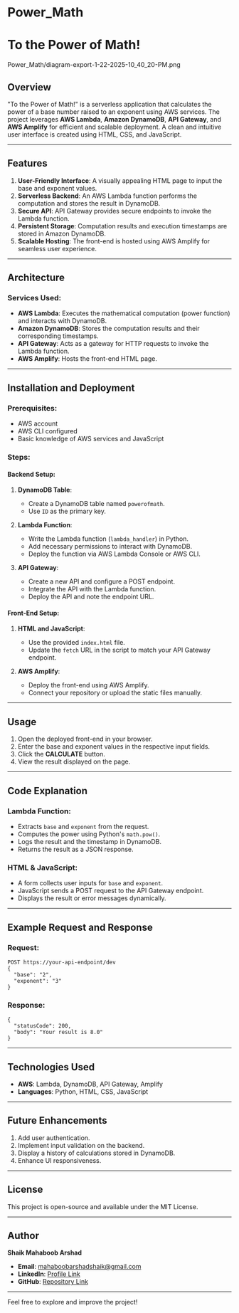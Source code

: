 # Power_Math
# To the Power of Math!
Power_Math/diagram-export-1-22-2025-10_40_20-PM.png
## Overview

"To the Power of Math!" is a serverless application that calculates the power of a base number raised to an exponent using AWS services. The project leverages **AWS Lambda**, **Amazon DynamoDB**, **API Gateway**, and **AWS Amplify** for efficient and scalable deployment. A clean and intuitive user interface is created using HTML, CSS, and JavaScript.

---

## Features

1. **User-Friendly Interface**: A visually appealing HTML page to input the base and exponent values.
2. **Serverless Backend**: An AWS Lambda function performs the computation and stores the result in DynamoDB.
3. **Secure API**: API Gateway provides secure endpoints to invoke the Lambda function.
4. **Persistent Storage**: Computation results and execution timestamps are stored in Amazon DynamoDB.
5. **Scalable Hosting**: The front-end is hosted using AWS Amplify for seamless user experience.

---

## Architecture

### Services Used:
- **AWS Lambda**: Executes the mathematical computation (power function) and interacts with DynamoDB.
- **Amazon DynamoDB**: Stores the computation results and their corresponding timestamps.
- **API Gateway**: Acts as a gateway for HTTP requests to invoke the Lambda function.
- **AWS Amplify**: Hosts the front-end HTML page.

---

## Installation and Deployment

### Prerequisites:
- AWS account
- AWS CLI configured
- Basic knowledge of AWS services and JavaScript

### Steps:

#### Backend Setup:
1. **DynamoDB Table**:
   - Create a DynamoDB table named `powerofmath`.
   - Use `ID` as the primary key.

2. **Lambda Function**:
   - Write the Lambda function (`lambda_handler`) in Python.
   - Add necessary permissions to interact with DynamoDB.
   - Deploy the function via AWS Lambda Console or AWS CLI.

3. **API Gateway**:
   - Create a new API and configure a POST endpoint.
   - Integrate the API with the Lambda function.
   - Deploy the API and note the endpoint URL.

#### Front-End Setup:
1. **HTML and JavaScript**:
   - Use the provided `index.html` file.
   - Update the `fetch` URL in the script to match your API Gateway endpoint.

2. **AWS Amplify**:
   - Deploy the front-end using AWS Amplify.
   - Connect your repository or upload the static files manually.

---

## Usage

1. Open the deployed front-end in your browser.
2. Enter the base and exponent values in the respective input fields.
3. Click the **CALCULATE** button.
4. View the result displayed on the page.

---

## Code Explanation

### Lambda Function:
- Extracts `base` and `exponent` from the request.
- Computes the power using Python's `math.pow()`.
- Logs the result and the timestamp in DynamoDB.
- Returns the result as a JSON response.

### HTML & JavaScript:
- A form collects user inputs for `base` and `exponent`.
- JavaScript sends a POST request to the API Gateway endpoint.
- Displays the result or error messages dynamically.

---

## Example Request and Response

### Request:
```
POST https://your-api-endpoint/dev
{
  "base": "2",
  "exponent": "3"
}
```

### Response:
```
{
  "statusCode": 200,
  "body": "Your result is 8.0"
}
```

---

## Technologies Used

- **AWS**: Lambda, DynamoDB, API Gateway, Amplify
- **Languages**: Python, HTML, CSS, JavaScript

---

## Future Enhancements

1. Add user authentication.
2. Implement input validation on the backend.
3. Display a history of calculations stored in DynamoDB.
4. Enhance UI responsiveness.

---

## License

This project is open-source and available under the MIT License.

---

## Author

**Shaik Mahaboob Arshad**  
- **Email**: mahaboobarshadshaik@gmail.com  
- **LinkedIn**: [Profile Link](https://www.linkedin.com/in/mahaboob-arshad-shaik-99078924a)  
- **GitHub**: [Repository Link](https://github.com/ss9611)

---

Feel free to explore and improve the project!

